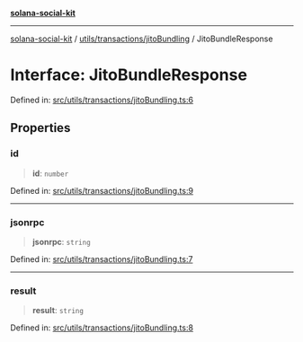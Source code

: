 [**solana-social-kit**](../../../../README.md)

***

[solana-social-kit](../../../../README.md) / [utils/transactions/jitoBundling](../README.md) / JitoBundleResponse

# Interface: JitoBundleResponse

Defined in: [src/utils/transactions/jitoBundling.ts:6](https://github.com/SendArcade/solana-social-starter/blob/03568260ca96ed63f77049843c721de1cb011893/src/utils/transactions/jitoBundling.ts#L6)

## Properties

### id

> **id**: `number`

Defined in: [src/utils/transactions/jitoBundling.ts:9](https://github.com/SendArcade/solana-social-starter/blob/03568260ca96ed63f77049843c721de1cb011893/src/utils/transactions/jitoBundling.ts#L9)

***

### jsonrpc

> **jsonrpc**: `string`

Defined in: [src/utils/transactions/jitoBundling.ts:7](https://github.com/SendArcade/solana-social-starter/blob/03568260ca96ed63f77049843c721de1cb011893/src/utils/transactions/jitoBundling.ts#L7)

***

### result

> **result**: `string`

Defined in: [src/utils/transactions/jitoBundling.ts:8](https://github.com/SendArcade/solana-social-starter/blob/03568260ca96ed63f77049843c721de1cb011893/src/utils/transactions/jitoBundling.ts#L8)
